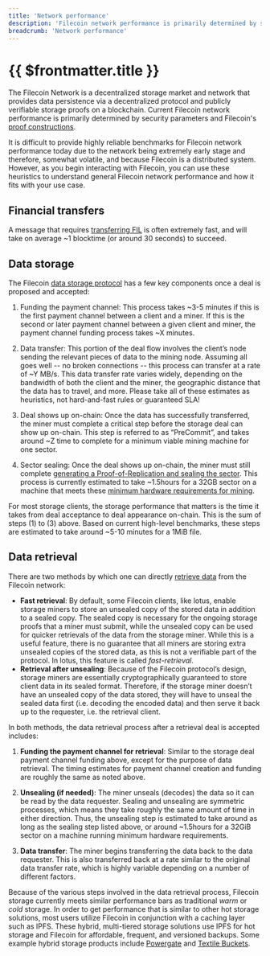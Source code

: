 ```yaml
---
title: 'Network performance'
description: 'Filecoin network performance is primarily determined by security parameters and Filecoin’s proof constructions.'
breadcrumb: 'Network performance'
---
```


# {{ $frontmatter.title }}

The Filecoin Network is a decentralized storage market and network that provides data persistence via a decentralized protocol and publicly verifiable storage proofs on a blockchain. Current Filecoin network performance is primarily determined by security parameters and Filecoin's [proof constructions](https://spec.filecoin.io/#algorithms__pos).

It is difficult to provide highly reliable benchmarks for Filecoin network performance today due to the network being extremely early stage and therefore, somewhat volatile, and because Filecoin is a distributed system. However, as you begin interacting with Filecoin, you can use these heuristics to understand general Filecoin network performance and how it fits with your use case.

## Financial transfers

A message that requires [transferring FIL](../get-started/lotus/send-and-receive-fil.md#sending-fil) is often extremely fast, and will take on average ~1 blocktime (or around 30 seconds) to succeed.

## Data storage

The Filecoin [data storage protocol](../store/lotus/store-data.md) has a few key components once a deal is proposed and accepted:

1. Funding the payment channel: This process takes ~3-5 minutes if this is the first payment channel between a client and a miner. If this is the second or later payment channel between a given client and miner, the payment channel funding process takes ~X minutes.

2. Data transfer: This portion of the deal flow involves the client’s node sending the relevant pieces of data to the mining node. Assuming all goes well -- no broken connections -- this process can transfer at a rate of ~Y MB/s. This data transfer rate varies widely, depending on the bandwidth of both the client and the miner, the geographic distance that the data has to travel, and more. Please take all of these estimates as heuristics, not hard-and-fast rules or guaranteed SLA!

3. Deal shows up on-chain: Once the data has successfully transferred, the miner must complete a critical step before the storage deal can show up on-chain. This step is referred to as “PreCommit”, and takes around ~Z time to complete for a minimum viable mining machine for one sector.

4. Sector sealing: Once the deal shows up on-chain, the miner must still complete [generating a Proof-of-Replication and sealing the sector](https://spec.filecoin.io/#systems__filecoin_mining__sector__adding_storage). This process is currently estimated to take ~1.5hours for a 32GB sector on a machine that meets these [minimum hardware requirements for mining](../mine/hardware-requirements.md#general-hardware-requirements).

For most storage clients, the storage performance that matters is the time it takes from deal acceptance to deal appearance on-chain. This is the sum of steps (1) to (3) above. Based on current high-level benchmarks, these steps are estimated to take around ~5-10 minutes for a 1MiB file.

## Data retrieval

There are two methods by which one can directly [retrieve data](../store/lotus/retrieve-data.md#overview) from the Filecoin network:

- **Fast retrieval**: By default, some Filecoin clients, like lotus, enable storage miners to store an unsealed copy of the stored data in addition to a sealed copy. The sealed copy is necessary for the ongoing storage proofs that a miner must submit, while the unsealed copy can be used for quicker retrievals of the data from the storage miner. While this is a useful feature, there is no guarantee that all miners are storing extra unsealed copies of the stored data, as this is not a verifiable part of the protocol. In lotus, this feature is called _fast-retrieval_.
- **Retrieval after unsealing**: Because of the Filecoin protocol’s design, storage miners are essentially cryptographically guaranteed to store client data in its sealed format. Therefore, if the storage miner doesn’t have an unsealed copy of the data stored, they will have to unseal the sealed data first (i.e. decoding the encoded data) and then serve it back up to the requester, i.e. the retrieval client.

In both methods, the data retrieval process after a retrieval deal is accepted includes:

1. **Funding the payment channel for retrieval**: Similar to the storage deal payment channel funding above, except for the purpose of data retrieval. The timing estimates for payment channel creation and funding are roughly the same as noted above.

2. **Unsealing (if needed)**: The miner unseals (decodes) the data so it can be read by the data requester. Sealing and unsealing are symmetric processes, which means they take roughly the same amount of time in either direction. Thus, the unsealing step is estimated to take around as long as the sealing step listed above, or around ~1.5hours for a 32GiB sector on a machine running minimum hardware requirements.

3. **Data transfer**: The miner begins transferring the data back to the data requester. This is also transferred back at a rate similar to the original data transfer rate, which is highly variable depending on a number of different factors.

Because of the various steps involved in the data retrieval process, Filecoin storage currently meets similar performance bars as traditional _warm_ or _cold_ storage. In order to get performance that is similar to other hot storage solutions, most users utilize Filecoin in conjunction with a caching layer such as IPFS. These hybrid, multi-tiered storage solutions use IPFS for hot storage and Filecoin for affordable, frequent, and versioned backups. Some example hybrid storage products include [Powergate](../build/powergate.md) and [Textile Buckets](../build/filecoin-pinning-services.md).
